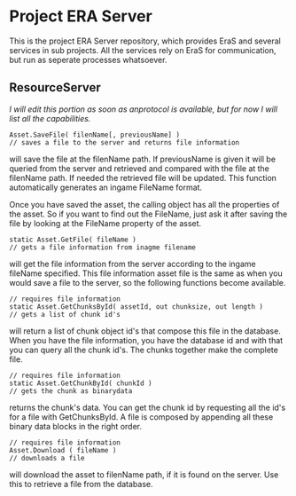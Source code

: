 Project ERA Server
==================
This is the project ERA Server repository, which provides EraS and
several services in sub projects. All the services rely on EraS for
communication, but run as seperate processes whatsoever.

ResourceServer
--------------
_I will edit this portion as soon as anprotocol is available, 
but for now I will list all the capabilities._

	Asset.SaveFile( filenName[, previousName] ) 
	// saves a file to the server and returns file information
  
will save the file at the filenName path. If previousName is given
it will be queried from the server and retrieved and compared with
the file at the filenName path. If needed the retrieved file will
be updated. This function automatically generates an ingame
FileName format.

Once you have saved the asset, the calling object has all the
properties of the asset. So if you want to find out the FileName,
just ask it after saving the file by looking at the FileName 
property of the asset.

	static Asset.GetFile( fileName )
	// gets a file information from inagme filename
  
will get the file information from the server according to the ingame
fileName specified. This file information asset file is the same as
when you would save a file to the server, so the following functions
become available.

	// requires file information
	static Asset.GetChunksById( assetId, out chunksize, out length )
	// gets a list of chunk id's
	
will return a list of chunk object id's that compose this file in the
database. When you have the file information, you have the database id
and with that you can query all the chunk id's. The chunks together 
make the complete file.

	// requires file information
	static Asset.GetChunkById( chunkId )
	// gets the chunk as binarydata
	
returns the chunk's data. You can get the chunk id by requesting all
the id's for a file with GetChunksById. A file is composed by appending
all these binary data blocks in the right order.
	
	// requires file information
	Asset.Download ( fileName )
	// downloads a file
  
will download the asset to filenName path, if it is found on the
server. Use this to retrieve a file from the database.